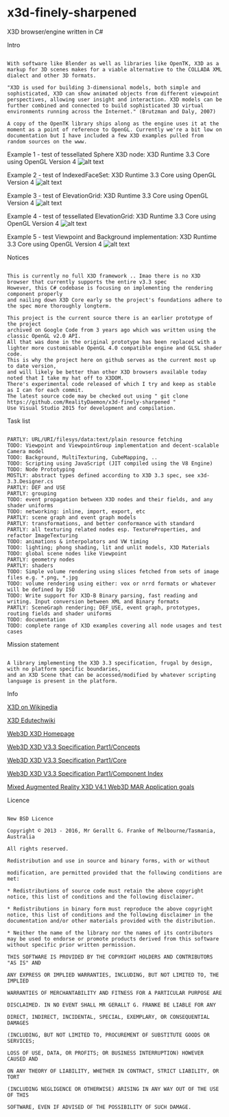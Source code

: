 # x3d-finely-sharpened
X3D browser/engine written in C#


Intro
```

With software like Blender as well as libraries like OpenTK, X3D as a markup for 3D scenes makes for a viable alternative to the COLLADA XML dialect and other 3D formats.

"X3D is used for building 3-dimensional models, both simple and sophisticated, X3D can show animated objects from different viewpoint perspectives, allowing user insight and interaction. X3D models can be further combined and connected to build sophisticated 3D virtual environments running across the Internet." (Brutzman and Daly, 2007)

A copy of the OpenTK library ships along as the engine uses it at the moment as a point of reference to OpenGL. Currently we're a bit low on documentation but I have included a few X3D examples pulled from random sources on the www.
```



Example 1 - test of tessellated Sphere X3D node: X3D Runtime 3.3 Core using OpenGL Version 4 
![alt text](screenshots/screenshot1.png "X3D Runtime Viewer Example 1")



Example 2 - test of IndexedFaceSet: X3D Runtime 3.3 Core using OpenGL Version 4 
![alt text](screenshots/screenshot2.png "X3D Runtime Viewer Example 2")



Example 3 - test of ElevationGrid: X3D Runtime 3.3 Core using OpenGL Version 4
![alt text](screenshots/screenshot3.png "X3D Runtime Viewer Example 3")



Example 4 - test of tessellated ElevationGrid: X3D Runtime 3.3 Core using OpenGL Version 4
![alt text](screenshots/screenshot4.png "X3D Runtime Viewer Example 4")



Example 5 - test Viewpoint and Background implementation: X3D Runtime 3.3 Core using OpenGL Version 4
![alt text](screenshots/screenshot5.png "X3D Runtime Viewer Example 5")



Notices
```

This is currently no full X3D framework .. Imao there is no X3D browser that currently supports the entire v3.3 spec 
However, this C# codebase is focusing on implementing the rendering component properly 
and nailing down X3D Core early so the project's foundations adhere to the spec more thoroughly longterm.

This project is the current source there is an earlier prototype of the project 
archived on Google Code from 3 years ago which was written using the classic OpenGL v2.0 API. 
All that was done in the original prototype has been replaced with a lighter more customisable OpenGL 4.0 compatible engine and GLSL shader code. 
This is why the project here on github serves as the current most up to date version, 
and will likely be better than other X3D browsers available today noted that I take my hat off to X3DOM.
There's experimental code released of which I try and keep as stable as I can for each commit. 
The latest source code may be checked out using " git clone https://github.com/RealityDaemon/x3d-finely-sharpened "
Use Visual Studio 2015 for development and compilation.

```

Task list
```

PARTLY: URL/URI/filesys/data:text/plain resource fetching
TODO: Viewpoint and ViewpointGroup implementation and decent-scalable Camera model
TODO: Background, MultiTexturing, CubeMapping, ..
TODO: Scripting using JavaScript (JIT compiled using the V8 Engine)
TODO: Node Prototyping
MOSTLY: abstract types defined according to X3D 3.3 spec, see x3d-3.3.Designer.cs
PARTLY: DEF and USE
PARTLY: grouping
TODO: event propagation between X3D nodes and their fields, and any shader uniforms
TODO: networking: inline, import, export, etc
PARTLY: scene graph and event graph models
PARTLY: transformations, and better conformance with standard
PARTLY: all texturing related nodes esp. TextureProperties, and refactor ImageTexturing
TODO: animations & interpolators and VW timing
TODO: lighting; phong shading, lit and unlit models, X3D Materials
TODO: global scene nodes like Viewpoint
PARTLY: geometry nodes
PARTLY: shaders
TODO: Simple volume rendering using slices fetched from sets of image files e.g. *.png, *.jpg
TODO: volume rendering using either: vox or nrrd formats or whatever will be defined by ISO
TODO: Write support for X3D-B Binary parsing, fast reading and writing. Input conversion between XML and Binary formats
PARTLY: SceneGraph rendering; DEF_USE, event graph, prototypes, routing fields and shader uniforms
TODO: documentation
TODO: complete range of X3D examples covering all node usages and test cases
```

Mission statement
```

A library implementing the X3D 3.3 specification, frugal by design, with no platform specific boundaries, 
and an X3D Scene that can be accessed/modified by whatever scripting language is present in the platform.
```

Info

[X3D on Wikipedia][1]

[X3D Edutechwiki][2]

[Web3D X3D Homepage][3]

[Web3D X3D V3.3 Specification Part1/Concepts][4]

[Web3D X3D V3.3 Specification Part1/Core][5]

[Web3D X3D V3.3 Specification Part1/Component Index][6]

[Mixed Augmented Reality X3D V4.1 Web3D MAR Application goals][7]

Licence

```

New BSD Licence

Copyright © 2013 - 2016, Mr Gerallt G. Franke of Melbourne/Tasmania, Australia

All rights reserved.

Redistribution and use in source and binary forms, with or without

modification, are permitted provided that the following conditions are met:

* Redistributions of source code must retain the above copyright notice, this list of conditions and the following disclaimer.

* Redistributions in binary form must reproduce the above copyright notice, this list of conditions and the following disclaimer in the documentation and/or other materials provided with the distribution.

* Neither the name of the library nor the names of its contributors may be used to endorse or promote products derived from this software without specific prior written permission.

THIS SOFTWARE IS PROVIDED BY THE COPYRIGHT HOLDERS AND CONTRIBUTORS "AS IS" AND

ANY EXPRESS OR IMPLIED WARRANTIES, INCLUDING, BUT NOT LIMITED TO, THE IMPLIED

WARRANTIES OF MERCHANTABILITY AND FITNESS FOR A PARTICULAR PURPOSE ARE

DISCLAIMED. IN NO EVENT SHALL MR GERALLT G. FRANKE BE LIABLE FOR ANY

DIRECT, INDIRECT, INCIDENTAL, SPECIAL, EXEMPLARY, OR CONSEQUENTIAL DAMAGES

(INCLUDING, BUT NOT LIMITED TO, PROCUREMENT OF SUBSTITUTE GOODS OR SERVICES;

LOSS OF USE, DATA, OR PROFITS; OR BUSINESS INTERRUPTION) HOWEVER CAUSED AND

ON ANY THEORY OF LIABILITY, WHETHER IN CONTRACT, STRICT LIABILITY, OR TORT

(INCLUDING NEGLIGENCE OR OTHERWISE) ARISING IN ANY WAY OUT OF THE USE OF THIS

SOFTWARE, EVEN IF ADVISED OF THE POSSIBILITY OF SUCH DAMAGE.

```

[1]: http://en.wikipedia.org/wiki/X3D
[2]: http://edutechwiki.unige.ch/en/X3D
[3]: http://www.web3d.org/x3d/
[4]: http://www.web3d.org/files/specifications/19775-1/V3.3/Part01/concepts.html
[5]: http://www.web3d.org/files/specifications/19775-1/V3.3/Part01/components/core.html
[6]: http://www.web3d.org/files/specifications/19775-1/V3.3/Part01/componentIndex.html
[7]: http://www.web3d.org/working-groups/mixed-augmented-reality-mar
